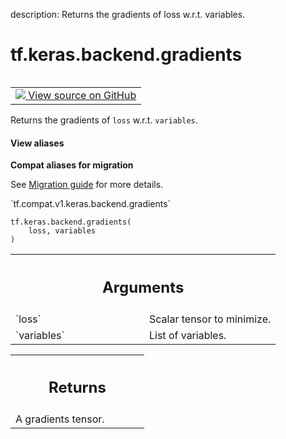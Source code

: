 description: Returns the gradients of loss w.r.t. variables.

<div itemscope itemtype="http://developers.google.com/ReferenceObject">
<meta itemprop="name" content="tf.keras.backend.gradients" />
<meta itemprop="path" content="Stable" />
</div>

# tf.keras.backend.gradients

<!-- Insert buttons and diff -->

<table class="tfo-notebook-buttons tfo-api nocontent" align="left">
<td>
  <a target="_blank" href="https://github.com/tensorflow/tensorflow/blob/r2.3/tensorflow/python/keras/backend.py#L3957-L3969">
    <img src="https://www.tensorflow.org/images/GitHub-Mark-32px.png" />
    View source on GitHub
  </a>
</td>
</table>



Returns the gradients of `loss` w.r.t. `variables`.

<section class="expandable">
  <h4 class="showalways">View aliases</h4>
  <p>
<b>Compat aliases for migration</b>
<p>See
<a href="https://www.tensorflow.org/guide/migrate">Migration guide</a> for
more details.</p>
<p>`tf.compat.v1.keras.backend.gradients`</p>
</p>
</section>

<pre class="devsite-click-to-copy prettyprint lang-py tfo-signature-link">
<code>tf.keras.backend.gradients(
    loss, variables
)
</code></pre>



<!-- Placeholder for "Used in" -->


<!-- Tabular view -->
 <table class="responsive fixed orange">
<colgroup><col width="214px"><col></colgroup>
<tr><th colspan="2"><h2 class="add-link">Arguments</h2></th></tr>

<tr>
<td>
`loss`
</td>
<td>
Scalar tensor to minimize.
</td>
</tr><tr>
<td>
`variables`
</td>
<td>
List of variables.
</td>
</tr>
</table>



<!-- Tabular view -->
 <table class="responsive fixed orange">
<colgroup><col width="214px"><col></colgroup>
<tr><th colspan="2"><h2 class="add-link">Returns</h2></th></tr>
<tr class="alt">
<td colspan="2">
A gradients tensor.
</td>
</tr>

</table>

